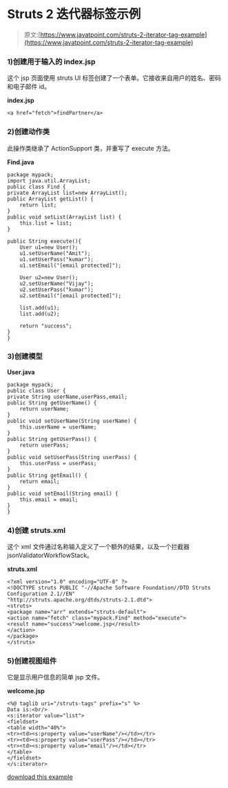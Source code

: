 # Struts 2 迭代器标签示例

> 原文:[https://www.javatpoint.com/struts-2-iterator-tag-example](https://www.javatpoint.com/struts-2-iterator-tag-example)

### 1)创建用于输入的 index.jsp

这个 jsp 页面使用 struts UI 标签创建了一个表单。它接收来自用户的姓名、密码和电子邮件 id。

**index.jsp**

```
<a href="fetch">findPartner</a>

```

### 2)创建动作类

此操作类继承了 ActionSupport 类，并重写了 execute 方法。

**Find.java**

```
package mypack;
import java.util.ArrayList;
public class Find {
private ArrayList list=new ArrayList();
public ArrayList getList() {
	return list;
}
public void setList(ArrayList list) {
	this.list = list;
}

public String execute(){
	User u1=new User();
	u1.setUserName("Amit");
	u1.setUserPass("kumar");
	u1.setEmail("[email protected]");

	User u2=new User();
	u2.setUserName("Vijay");
	u2.setUserPass("kumar");
	u2.setEmail("[email protected]");

	list.add(u1);
	list.add(u2);

	return "success";
}
}

```

### 3)创建模型

**User.java**

```
package mypack;
public class User {
private String userName,userPass,email;
public String getUserName() {
	return userName;
}
public void setUserName(String userName) {
	this.userName = userName;
}
public String getUserPass() {
	return userPass;
}
public void setUserPass(String userPass) {
	this.userPass = userPass;
}
public String getEmail() {
	return email;
}
public void setEmail(String email) {
	this.email = email;
}
}

```

### 4)创建 struts.xml

这个 xml 文件通过名称输入定义了一个额外的结果，以及一个拦截器 jsonValidatorWorkflowStack。

**struts.xml**

```
<?xml version="1.0" encoding="UTF-8" ?>
<!DOCTYPE struts PUBLIC "-//Apache Software Foundation//DTD Struts Configuration 2.1//EN" 
"http://struts.apache.org/dtds/struts-2.1.dtd">
<struts>
<package name="arr" extends="struts-default">
<action name="fetch" class="mypack.Find" method="execute">
<result name="success">welcome.jsp</result>
</action>
</package>
</struts>    

```

### 5)创建视图组件

它是显示用户信息的简单 jsp 文件。

**welcome.jsp**

```
<%@ taglib uri="/struts-tags" prefix="s" %>
Data is:<br/>
<s:iterator value="list">
<fieldset>
<table width="40%">
<tr><td><s:property value="userName"/></td></tr>
<tr><td><s:property value="userPass"/></td></tr>
<tr><td><s:property value="email"/></td></tr>
</table>
</fieldset>
</s:iterator>

```

[download this example](https://static.javatpoint.com/src/st/ajaxvalidation.zip)